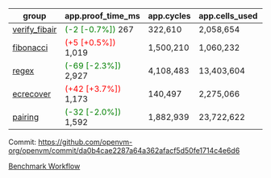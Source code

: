 | group | app.proof_time_ms | app.cycles | app.cells_used | leaf.proof_time_ms | leaf.cycles | leaf.cells_used |
| -- | -- | -- | -- | -- | -- | -- |
| [verify_fibair](https://github.com/openvm-org/openvm/blob/benchmark-results/benchmarks-pr/2078/verify_fibair-da0b4cae2287a64a362afacf5d50fe1714c4e6d6.md) |<span style='color: green'>(-2 [-0.7%])</span> 267 |  322,610 |  2,058,654 |- | - | - |
| [fibonacci](https://github.com/openvm-org/openvm/blob/benchmark-results/benchmarks-pr/2078/fibonacci-da0b4cae2287a64a362afacf5d50fe1714c4e6d6.md) |<span style='color: red'>(+5 [+0.5%])</span> 1,019 |  1,500,210 |  1,060,232 |- | - | - |
| [regex](https://github.com/openvm-org/openvm/blob/benchmark-results/benchmarks-pr/2078/regex-da0b4cae2287a64a362afacf5d50fe1714c4e6d6.md) |<span style='color: green'>(-69 [-2.3%])</span> 2,927 |  4,108,483 |  13,403,604 |- | - | - |
| [ecrecover](https://github.com/openvm-org/openvm/blob/benchmark-results/benchmarks-pr/2078/ecrecover-da0b4cae2287a64a362afacf5d50fe1714c4e6d6.md) |<span style='color: red'>(+42 [+3.7%])</span> 1,173 |  140,497 |  2,275,066 |- | - | - |
| [pairing](https://github.com/openvm-org/openvm/blob/benchmark-results/benchmarks-pr/2078/pairing-da0b4cae2287a64a362afacf5d50fe1714c4e6d6.md) |<span style='color: green'>(-32 [-2.0%])</span> 1,592 |  1,882,939 |  23,722,622 |- | - | - |


Commit: https://github.com/openvm-org/openvm/commit/da0b4cae2287a64a362afacf5d50fe1714c4e6d6

[Benchmark Workflow](https://github.com/openvm-org/openvm/actions/runs/17273122186)
